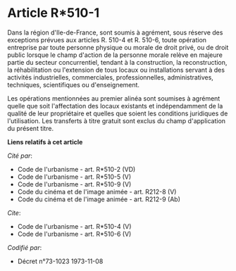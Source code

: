 # Article R*510-1

Dans la région d'Ile-de-France, sont soumis à agrément, sous réserve des exceptions prévues aux articles R. 510-4 et R.
510-6, toute opération entreprise par toute personne physique ou morale de droit privé, ou de droit public lorsque le champ
d'action de la personne morale relève en majeure partie du secteur concurrentiel, tendant à la construction, la
reconstruction, la réhabilitation ou l'extension de tous locaux ou installations servant à des activités industrielles,
commerciales, professionnelles, administratives, techniques, scientifiques ou d'enseignement.

Les opérations mentionnées au premier alinéa sont soumises à agrément quelle que soit l'affectation des locaux existants et
indépendamment de la qualité de leur propriétaire et quelles que soient les conditions juridiques de l'utilisation. Les
transferts à titre gratuit sont exclus du champ d'application du présent titre.

**Liens relatifs à cet article**

_Cité par_:

  - Code de l'urbanisme - art. R*510-2 (VD)
  - Code de l'urbanisme - art. R*510-5 (V)
  - Code de l'urbanisme - art. R*510-9 (V)
  - Code du cinéma et de l'image animée - art. R212-8 (V)
  - Code du cinéma et de l'image animée - art. R212-9 (Ab)

_Cite_:

  - Code de l'urbanisme - art. R*510-4 (V)
  - Code de l'urbanisme - art. R*510-6 (V)

_Codifié par_:

  - Décret n°73-1023 1973-11-08
